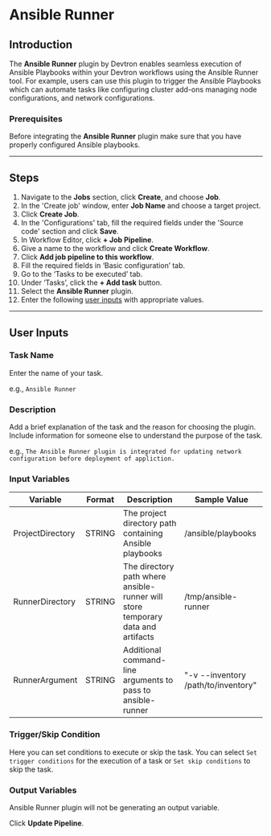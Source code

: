 # Ansible Runner

## Introduction
The **Ansible Runner** plugin by Devtron enables seamless execution of Ansible Playbooks within your Devtron workflows using the Ansible Runner tool. For example, users can use this plugin to trigger the Ansible Playbooks which can automate tasks like configuring cluster add-ons managing node configurations, and network configurations.

### Prerequisites
Before integrating the **Ansible Runner** plugin make sure that you have properly configured Ansible playbooks.

---

## Steps
1. Navigate to the **Jobs** section, click **Create**, and choose **Job**.
2. In the 'Create job' window, enter **Job Name** and choose a target project.
3. Click **Create Job**.
4. In the 'Configurations' tab, fill the required fields under the 'Source code' section and click **Save**.
5. In Workflow Editor, click **+ Job Pipeline**.
6. Give a name to the workflow and click **Create Workflow**.
7. Click **Add job pipeline to this workflow**.
8. Fill the required fields in ‘Basic configuration’ tab.
9. Go to the ‘Tasks to be executed’ tab.
10. Under ‘Tasks’, click the **+ Add task** button.
11. Select the **Ansible Runner** plugin.
12. Enter the following [user inputs](#user-inputs) with appropriate values.
    
---

## User Inputs

### Task Name
Enter the name of your task.

e.g., `Ansible Runner`

### Description
Add a brief explanation of the task and the reason for choosing the plugin. Include information for someone else to understand the purpose of the task.

e.g., `The Ansible Runner plugin is integrated for updating network configuration before deployment of appliction.`

### Input Variables

| Variable                 | Format       | Description | Sample Value |
| ------------------------ | ------------ | ----------- | ------------ |
|   ProjectDirectory       | STRING       | The project directory path containing Ansible playbooks   |/ansible/playbooks              |
|   RunnerDirectory        | STRING       | The directory path where ansible-runner will store temporary data and artifacts | /tmp/ansible-runner             |
|   RunnerArgument         | STRING       | Additional command-line arguments to pass to ansible-runner            | "-v --inventory /path/to/inventory"             |

### Trigger/Skip Condition
Here you can set conditions to execute or skip the task. You can select `Set trigger conditions` for the execution of a task or `Set skip conditions` to skip the task.

### Output Variables
Ansible Runner plugin will not be generating an output variable.
 
Click **Update Pipeline**.


